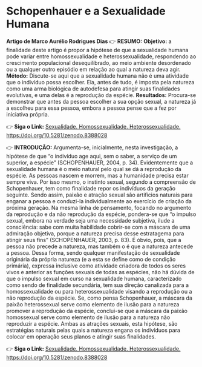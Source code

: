 # Schopenhauer e a Sexualidade Humana
**Artigo de Marco Aurélio Rodrigues Dias**
:point_right: **RESUMO:** **Objetivo:** a finalidade deste artigo é propor a hipótese de que a sexualidade humana pode variar entre homossexualidade e heterossexualidade, respondendo ao crescimento populacional desequilibrado, ao meio ambiente desordenado ou a qualquer outro episódio em relação ao qual a natureza deva agir. **Método:** Discute-se aqui que a sexualidade humana não é uma atividade que o indivíduo possa escolher. Ela, antes de tudo, é imposta pela natureza como uma arma biológica de autodefesa para atingir suas finalidades evolutivas, e uma delas é a reprodução da espécie. **Resultados:** Procura-se demonstrar que antes da pessoa escolher a sua opção sexual, a natureza já a escolheu para essa pessoa, embora a pessoa pense que a fez por iniciativa própria. 

:point_right: **Siga o Link:** [Sexualidade. Homossexualidade. Heterossexualidade.
](https://doi.org/10.5281/zenodo.8388028)https://doi.org/10.5281/zenodo.8388028

:point_right: **INTRODUÇÃO:** Argumenta-se, inicialmente, nesta investigação, a hipótese de que “o indivíduo age aqui, sem o saber, a serviço de um superior, a espécie” (SCHOPENHAUER, 2004, p. 34). Evidentemente que a sexualidade humana é o meio natural pelo qual se dá a reprodução da espécie. As pessoas nascem e morrem, mas a humanidade precisa estar sempre viva. Por isso mesmo, o instinto sexual, segundo a compreensão de Schopenhauer, tem como finalidade repor os indivíduos da geração seguinte. Sendo assim, paixão e atração sexual são artifícios naturais para enganar a pessoa e conduzi-la individualmente ao exercício de criação da próxima geração. Na mesma linha de pensamento, focando no argumento da reprodução e da não reprodução da espécie, pondera-se que “o impulso sexual, embora na verdade seja uma  necessidade subjetiva, ilude a consciência: sabe com muita habilidade cobrir-se com a máscara de uma admiração objetiva, porque a natureza precisa desse estratagema para atingir seus fins” (SCHOPENHAUER, 2003, p. 83). É óbvio, pois, que a pessoa não precede a natureza, mas também o é que a natureza antecede a pessoa. Dessa forma, sendo qualquer manifestação de sexualidade originária da própria natureza (e a esta se define como de condição primária), expressa inclusive como atividade criadora de todos os seres vivos e anterior as funções sexuais de todas as espécies, não há dúvida de que o impulso sexual em curso na sexualidade humana, caracterizado como sendo de finalidade secundária, tem sua direção canalizada para a homossexualidade ou para heterossexualidade visando a reprodução ou a não reprodução da espécie. Se, como pensa Schopenhauer, a máscara da paixão heterossexual serve como elemento de ilusão para a natureza promover a reprodução da espécie, conclui-se que a máscara da paixão homossexual serve como elemento de ilusão para a natureza não reproduzir a espécie. Ambas as atrações sexuais, esta hipótese, são estratégias naturais pelas quais a natureza engana os indivíduos para colocar em operação seus planos e atingir suas finalidades.

:point_right: **Siga o Link:** [Sexualidade. Homossexualidade. Heterossexualidade.
](https://doi.org/10.5281/zenodo.8388028)https://doi.org/10.5281/zenodo.8388028
